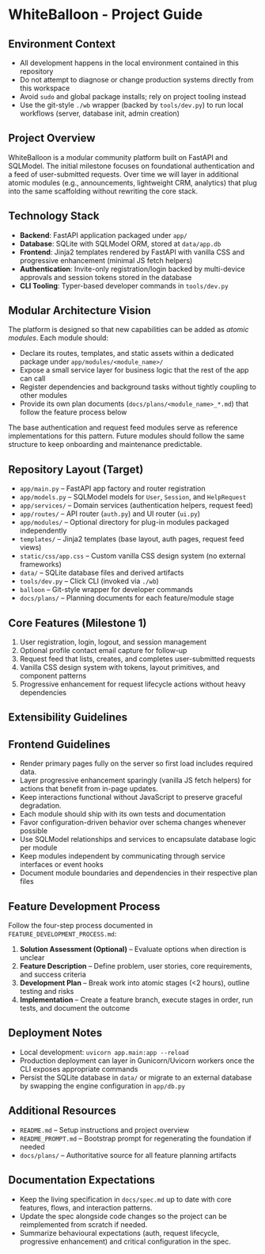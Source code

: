 # WhiteBalloon - Project Guide

## Environment Context
- All development happens in the local environment contained in this repository
- Do not attempt to diagnose or change production systems directly from this workspace
- Avoid `sudo` and global package installs; rely on project tooling instead
- Use the git-style `./wb` wrapper (backed by `tools/dev.py`) to run local workflows (server, database init, admin creation)

## Project Overview
WhiteBalloon is a modular community platform built on FastAPI and SQLModel. The initial milestone focuses on foundational authentication and a feed of user-submitted requests. Over time we will layer in additional atomic modules (e.g., announcements, lightweight CRM, analytics) that plug into the same scaffolding without rewriting the core stack.

## Technology Stack
- **Backend**: FastAPI application packaged under `app/`
- **Database**: SQLite with SQLModel ORM, stored at `data/app.db`
- **Frontend**: Jinja2 templates rendered by FastAPI with vanilla CSS and progressive enhancement (minimal JS fetch helpers)
- **Authentication**: Invite-only registration/login backed by multi-device approvals and session tokens stored in the database
- **CLI Tooling**: Typer-based developer commands in `tools/dev.py`

## Modular Architecture Vision
The platform is designed so that new capabilities can be added as _atomic modules_. Each module should:
- Declare its routes, templates, and static assets within a dedicated package under `app/modules/<module_name>/`
- Expose a small service layer for business logic that the rest of the app can call
- Register dependencies and background tasks without tightly coupling to other modules
- Provide its own plan documents (`docs/plans/<module_name>_*.md`) that follow the feature process below

The base authentication and request feed modules serve as reference implementations for this pattern. Future modules should follow the same structure to keep onboarding and maintenance predictable.

## Repository Layout (Target)
- `app/main.py` – FastAPI app factory and router registration
- `app/models.py` – SQLModel models for `User`, `Session`, and `HelpRequest`
- `app/services/` – Domain services (authentication helpers, request feed)
- `app/routes/` – API router (`auth.py`) and UI router (`ui.py`)
- `app/modules/` – Optional directory for plug-in modules packaged independently
- `templates/` – Jinja2 templates (base layout, auth pages, request feed views)
- `static/css/app.css` – Custom vanilla CSS design system (no external frameworks)
- `data/` – SQLite database files and derived artifacts
- `tools/dev.py` – Click CLI (invoked via `./wb`)
- `balloon` – Git-style wrapper for developer commands
- `docs/plans/` – Planning documents for each feature/module stage

## Core Features (Milestone 1)
1. User registration, login, logout, and session management
2. Optional profile contact email capture for follow-up
3. Request feed that lists, creates, and completes user-submitted requests
4. Vanilla CSS design system with tokens, layout primitives, and component patterns
5. Progressive enhancement for request lifecycle actions without heavy dependencies

## Extensibility Guidelines

## Frontend Guidelines
- Render primary pages fully on the server so first load includes required data.
- Layer progressive enhancement sparingly (vanilla JS fetch helpers) for actions that benefit from in-page updates.
- Keep interactions functional without JavaScript to preserve graceful degradation.
- Each module should ship with its own tests and documentation
- Favor configuration-driven behavior over schema changes whenever possible
- Use SQLModel relationships and services to encapsulate database logic per module
- Keep modules independent by communicating through service interfaces or event hooks
- Document module boundaries and dependencies in their respective plan files

## Feature Development Process
Follow the four-step process documented in `FEATURE_DEVELOPMENT_PROCESS.md`:
1. **Solution Assessment (Optional)** – Evaluate options when direction is unclear
2. **Feature Description** – Define problem, user stories, core requirements, and success criteria
3. **Development Plan** – Break work into atomic stages (<2 hours), outline testing and risks
4. **Implementation** – Create a feature branch, execute stages in order, run tests, and document the outcome

## Deployment Notes
- Local development: `uvicorn app.main:app --reload`
- Production deployment can layer in Gunicorn/Uvicorn workers once the CLI exposes appropriate commands
- Persist the SQLite database in `data/` or migrate to an external database by swapping the engine configuration in `app/db.py`

## Additional Resources
- `README.md` – Setup instructions and project overview
- `README_PROMPT.md` – Bootstrap prompt for regenerating the foundation if needed
- `docs/plans/` – Authoritative source for all feature planning artifacts

## Documentation Expectations
- Keep the living specification in `docs/spec.md` up to date with core features, flows, and interaction patterns.
- Update the spec alongside code changes so the project can be reimplemented from scratch if needed.
- Summarize behavioural expectations (auth, request lifecycle, progressive enhancement) and critical configuration in the spec.
